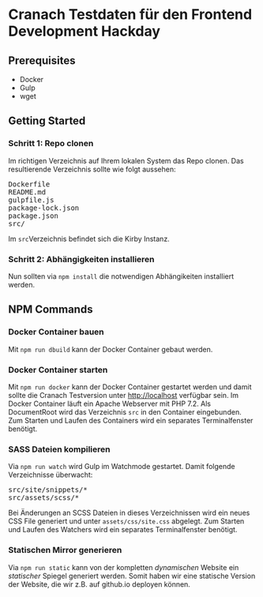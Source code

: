 # Cranach Testdaten für den Frontend Development Hackday

## Prerequisites
- Docker
- Gulp
- wget

## Getting Started

### Schritt 1: Repo clonen
Im richtigen Verzeichnis auf Ihrem lokalen System das Repo clonen. Das resultierende Verzeichnis sollte wie folgt aussehen:

<pre>
Dockerfile
README.md
gulpfile.js
package-lock.json
package.json
src/
</pre>

Im `src`Verzeichnis befindet sich die Kirby Instanz.

### Schritt 2: Abhängigkeiten installieren

Nun sollten via `npm install` die notwendigen Abhängikeiten installiert werden.

## NPM Commands

### Docker Container bauen

Mit `npm run dbuild` kann der Docker Container gebaut werden.


### Docker Container starten

Mit `npm run docker` kann der Docker Container gestartet werden und damit sollte die Cranach Testversion unter [http://localhost](http://localhost) verfügbar sein. Im Docker Container läuft ein Apache Webserver mit PHP 7.2. Als DocumentRoot wird das Verzeichnis `src` in den Container eingebunden. Zum Starten und Laufen des Containers wird ein separates Terminalfenster benötigt.


### SASS Dateien kompilieren

Via `npm run watch` wird Gulp im Watchmode gestartet. Damit folgende Verzeichnisse überwacht:

<pre>
src/site/snippets/*
src/assets/scss/*
</pre>

Bei Änderungen an SCSS Dateien in dieses Verzeichnissen wird ein neues CSS File generiert und unter `assets/css/site.css` abgelegt. Zum Starten und Laufen des Watchers wird ein separates Terminalfenster benötigt.

### Statischen Mirror generieren

Via `npm run static` kann von der kompletten *dynamischen* Website ein *statischer* Spiegel generiert werden. Somit haben wir eine statische Version der Website, die wir z.B. auf github.io deployen können. 